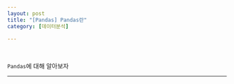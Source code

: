 ```yaml
---
layout: post
title: "[Pandas] Pandas란"
category: [데이터분석]

---
```

<br>

`Pandas`에 대해 알아보자
<!-- more -->

<hr>
     